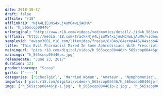 ```yaml
---
date: 2018-10-27
draft: false
affsite: "r18"
afflinkr18: "NjA4LjEuMS4xLjAuMC4wLjAuMA"
url: "h_565scop00446"
urloriginal: "http://www.r18.com/videos/vod/movies/detail/-/id=h_565scop00446"
urlfinal: "http://media.r18.com/track/NjA4LjEuMS4xLjAuMC4wLjAuMA/videos/vod/movies/detail/-/id=h_565scop00446"
samplevid: "awspv3001.r18.com/litevideo/freepv/8/84s/84scop446/84scop446_dmb_w.mp4"
title: "This Evil Pharmacist Mixed In Some Aphrodisiacs With Prescription Medicine And Gave Them To A Married Woman And A JK! When The Drugs Have Taken Effect, He Took Them Home, And Creampie Fucked Them Like The Horny Bitches They Are!"
mainimgurl: "pics.r18.com/digital/video/h_565scop00446/h_565scop00446ps.jpg"
mainimgs: "h_565scop00446ps.jpg"
releasedate: "June 23, 2017"
duration: 121
productioncomp: "Scoop"
girls: ['----']
categories: ['Schoolgirl', 'Married Woman', 'Amateur', 'Nymphomaniac', 'Creampie', 'Substance Use', 'Hi-Def']
imgurls: ['pics.r18.com/digital/video/h_565scop00446/h_565scop00446jp-1.jpg', 'pics.r18.com/digital/video/h_565scop00446/h_565scop00446jp-2.jpg', 'pics.r18.com/digital/video/h_565scop00446/h_565scop00446jp-3.jpg', 'pics.r18.com/digital/video/h_565scop00446/h_565scop00446jp-4.jpg', 'pics.r18.com/digital/video/h_565scop00446/h_565scop00446jp-5.jpg', 'pics.r18.com/digital/video/h_565scop00446/h_565scop00446jp-6.jpg', 'pics.r18.com/digital/video/h_565scop00446/h_565scop00446jp-7.jpg', 'pics.r18.com/digital/video/h_565scop00446/h_565scop00446jp-8.jpg', 'pics.r18.com/digital/video/h_565scop00446/h_565scop00446jp-9.jpg', 'pics.r18.com/digital/video/h_565scop00446/h_565scop00446jp-10.jpg', 'pics.r18.com/digital/video/h_565scop00446/h_565scop00446jp-11.jpg', 'pics.r18.com/digital/video/h_565scop00446/h_565scop00446jp-12.jpg', 'pics.r18.com/digital/video/h_565scop00446/h_565scop00446jp-13.jpg', 'pics.r18.com/digital/video/h_565scop00446/h_565scop00446jp-14.jpg', 'pics.r18.com/digital/video/h_565scop00446/h_565scop00446jp-15.jpg', 'pics.r18.com/digital/video/h_565scop00446/h_565scop00446jp-16.jpg', 'pics.r18.com/digital/video/h_565scop00446/h_565scop00446jp-17.jpg', 'pics.r18.com/digital/video/h_565scop00446/h_565scop00446jp-18.jpg', 'pics.r18.com/digital/video/h_565scop00446/h_565scop00446jp-19.jpg', 'pics.r18.com/digital/video/h_565scop00446/h_565scop00446jp-20.jpg']
imgs: ['h_565scop00446jp-1.jpg', 'h_565scop00446jp-2.jpg', 'h_565scop00446jp-3.jpg', 'h_565scop00446jp-4.jpg', 'h_565scop00446jp-5.jpg', 'h_565scop00446jp-6.jpg', 'h_565scop00446jp-7.jpg', 'h_565scop00446jp-8.jpg', 'h_565scop00446jp-9.jpg', 'h_565scop00446jp-10.jpg', 'h_565scop00446jp-11.jpg', 'h_565scop00446jp-12.jpg', 'h_565scop00446jp-13.jpg', 'h_565scop00446jp-14.jpg', 'h_565scop00446jp-15.jpg', 'h_565scop00446jp-16.jpg', 'h_565scop00446jp-17.jpg', 'h_565scop00446jp-18.jpg', 'h_565scop00446jp-19.jpg', 'h_565scop00446jp-20.jpg']
---
```

